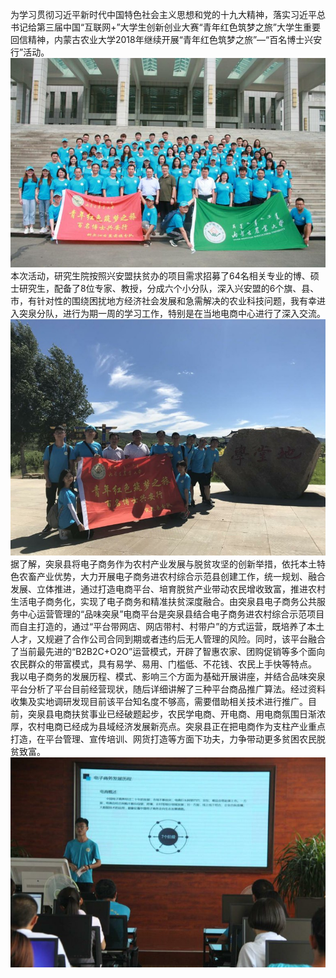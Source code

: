 为学习贯彻习近平新时代中国特色社会主义思想和党的十九大精神，落实习近平总书记给第三届中国“互联网+”大学生创新创业大赛“青年红色筑梦之旅”大学生重要回信精神，内蒙古农业大学2018年继续开展“青年红色筑梦之旅”—“百名博士兴安行”活动。	
![IMG202002231](/images/出征.jpg) 		
本次活动，研究生院按照兴安盟扶贫办的项目需求招募了64名相关专业的博、硕士研究生，配备了8位专家、教授，分成六个小分队，深入兴安盟的6个旗、县、市，有针对性的围绕困扰地方经济社会发展和急需解决的农业科技问题，我有幸进入突泉分队，进行为期一周的学习工作，特别是在当地电商中心进行了深入交流。
![IMG202002231](/images/学堂地.jpg) 
据了解，突泉县将电子商务作为农村产业发展与脱贫攻坚的创新举措，依托本土特色农畜产业优势，大力开展电子商务进农村综合示范县创建工作，统一规划、融合发展、立体推进，通过打造电商平台、培育脱贫产业带动农民增收致富，推进农村生活电子商务化，实现了电子商务和精准扶贫深度融合。由突泉县电子商务公共服务中心运营管理的“品味突泉”电商平台是突泉县结合电子商务进农村综合示范项目而自主打造的，通过“平台带网店、网店带村、村带户”的方式运营，既培养了本土人才，又规避了合作公司合同到期或者违约后无人管理的风险。同时，该平台融合了当前最先进的“B2B2C+O2O”运营模式，开辟了智惠农家、团购促销等多个面向农民群众的带富模式，具有易学、易用、门槛低、不花钱、农民上手快等特点。	
我以电子商务的发展历程、模式、影响三个方面为基础开展讲座，并结合品味突泉平台分析了平台目前经营现状，随后详细讲解了三种平台商品推广算法。经过资料收集及实地调研发现目前该平台知名度不够高，需要借助相关技术进行推广。目前，突泉县电商扶贫事业已经破题起步，农民学电商、开电商、用电商氛围日渐浓厚，农村电商已经成为县域经济发展新亮点。突泉县正在把电商作为支柱产业重点打造，在平台管理、宣传培训、网货打造等方面下功夫，力争带动更多贫困农民脱贫致富。
![IMG202002231](/images/品味突泉.jpg) 